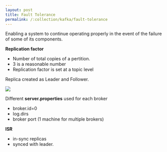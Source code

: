 ```yaml
---
layout: post
title: Fault Tolerance
permalink: /:collection/kafka/fault-tolerance
---
```


Enabling a system to continue operating properly in the event of the failure of some of its components.

**Replication factor**
-	Number of total copies of a pertition.
-	3 is a reasonable number
-	Replication factor is set at a topic level

Replica created as Leader and Follower.

![]({{site.cdn}}/kafka/fault-tolerance.png)

Different **server.properties** used for each broker
-	broker.id=0 
-	log.dirs
-	broker port (1 machine for multiple brokers)

**ISR**
- in-sync replicas
- synced with leader.
